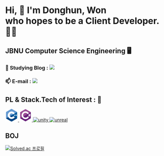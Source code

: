 <h1 align="left">Hi, 👋 I'm Donghun, Won </br>
who hopes to be a Client Developer. 👨‍💻</h1>

## JBNU Computer Science Engineering 🖥

### 📝 Studying Blog : <a href="https://blog.naver.com/donghun_o" target="_blank"><img src="https://img.shields.io/badge/BLOG-blue?style=flat-square&logoColor=CC6699"/></a>
### 📫 E-mail : <a href="mailto:wjh9330@naver.com"><img src="https://img.shields.io/badge/EMAIL-blue?style=flat-square&logoColor=CC6699"/></a>
<p align="left">
</p>
<h2 align="left"> PL & Stack.Tech of Interest : 💭 </h2>
<p align="left"> <a href="https://www.w3schools.com/cpp/" target="_blank" rel="noreferrer"> <img src="https://raw.githubusercontent.com/devicons/devicon/master/icons/cplusplus/cplusplus-original.svg" alt="cplusplus" width="40" height="40"/> </a> <a href="https://www.w3schools.com/cs/" target="_blank" rel="noreferrer"> <img src="https://raw.githubusercontent.com/devicons/devicon/master/icons/csharp/csharp-original.svg" alt="csharp" width="40" height="40"/> </a> <a href="https://unity.com/" target="_blank" rel="noreferrer"> <img src="https://www.vectorlogo.zone/logos/unity3d/unity3d-icon.svg" alt="unity" width="40" height="40"/> </a> <a href="https://unrealengine.com/" target="_blank" rel="noreferrer"> <img src="https://raw.githubusercontent.com/kenangundogan/fontisto/036b7eca71aab1bef8e6a0518f7329f13ed62f6b/icons/svg/brand/unreal-engine.svg" alt="unreal" width="40" height="40"/> </a> </p>

## BOJ
[![Solved.ac 프로필](http://mazassumnida.wtf/api/v2/generate_badge?boj=wjh9330)](https://solved.ac/wjh9330)


